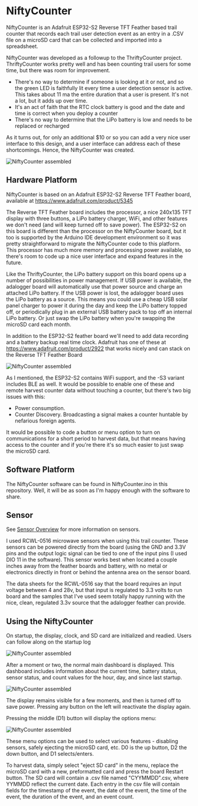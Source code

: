 # NiftyCounter

NiftyCounter is an Adafruit ESP32-S2 Reverse TFT Feather based trail counter that records each trail user detection event as an entry in a .CSV file on a 
microSD card that can be collected and imported into a spreadsheet. 

NiftyCounter was developed as a followup to the ThriftyCounter project. ThriftyCounter works pretty well and has been counting trail users for some time, but there
was room for improvement.

- There's no way to determine if someone is looking at it or not, and so the green LED is faithfully lit every time a user detection sensor is active. This takes
about 11 ma the entire duration that a user is present. It's not a lot, but it adds up over time. 
- It's an act of faith that the RTC clock battery is good and the date and time is correct when you deploy a counter
- There's no way to determine that the LiPo battery is low and needs to be replaced or recharged

As it turns out, for only an additional $10 or so you can add a very nice user interface to this design, and a user interface can address each of these
shortcomings. Hence, the NiftyCounter was created.

![NiftyCounter assembled](/assets/images/NiftyCounter.jpg)

## Hardware Platform

NiftyCounter is based on an Adafruit ESP32-S2 Reverse TFT Feather board, available at https://www.adafruit.com/product/5345

The Reverse TFT Feather board includes the processor, a nice 240x135 TFT display with three buttons, a LiPo battery charger, WiFi, and other features we don't need (and will keep turned off to save power). 
The ESP32-S2 on this board is different than the processor on the NiftyCounter board, but it too is supported by the Arduino IDE development environment
so it was pretty straightforward to migrate the NiftyCounter code to this platform. This processor has much more memory and processing power available, so there's
room to code up a nice user interface and expand features in the future.

Like the ThriftyCounter, the LiPo battery support on this board opens up a number of possibilities in power  management. If USB power is available, the adalogger board will 
automatically use that power source and charge an attached LiPo battery. If the USB power is lost, the adalogger board uses the LiPo battery as a source. 
This means you could use a cheap USB solar panel charger to power it during the day and keep the LiPo battery topped off, or periodically plug in an external USB
battery pack to top off an internal LiPo battery. Or just swap the LiPo battery when you're swapping the microSD card each month. 

In addition to the ESP32-S2 feather board we'll need to add data recording and a battery backup real time clock. Adafruit has one of these at
https://www.adafruit.com/product/2922 that works nicely and can stack on the Reverse TFT Feather Board

![NiftyCounter assembled](/assets/images/NiftyCounterBack.jpg)

As I mentioned, the ESP32-S2 contains WiFi support, and the -S3 variant includes BLE as well. It would be possible to enable one of these and remote harvest
counter data without touching a counter, but there's two big issues with this:
- Power consumption.
- Counter Discovery. Broadcasting a signal makes a counter huntable by nefarious foreign agents.

It would be possible to code a button or menu option to turn on communications for a short period to harvest data, but that means having access to the counter and if 
you're there it's so much easier to just swap the microSD card. 


## Software Platform

The NiftyCounter software can be found in NiftyCounter.ino in this repository. Well, it will be as soon as I'm happy enough with the software to share.


## Sensor

See [Sensor Overview](SensorOverview.md) for more information on sensors.

I used RCWL-0516 microwave sensors when using this trail counter. These sensors can be powered directly from the board (using the GND and 3.3V pins 
and the output logic signal can be tied to one of the input pins (I used DIO 11 in the software). This sensor works best when located a couple inches 
away from the feather boards and battery, with no metal or electronics directly in front or behind the antenna area on the sensor board.

The data sheets for the RCWL-0516 say that the board requires an input voltage between 4 and 28v, but that input is regulated to 3.3 volts to run board and the
samples that I've used seem totally happy running with the nice, clean, regulated 3.3v source that the adalogger feather can provide.

## Using the NiftyCounter

On startup, the display, clock, and SD card are initialized and readied. Users can follow along on the startup log

![NiftyCounter assembled](/assets/images/NiftyCounterStartup.jpg)

After a moment or two, the normal main dashboard is displayed. This dashboard includes information about the current time, battery status, sensor status, and count
values for the hour, day, and since last startup.

![NiftyCounter assembled](/assets/images/NiftyCounterDisplay.jpg)

The display remains visible for a few moments, and then is turned off to save power. Pressing any button on the left will reactivate the display again. 

Pressing the middle (D1) button will display the options menu:

![NiftyCounter assembled](/assets/images/NiftyCounterMenu.jpg)

These menu options can be used to select various features - disabling sensors, safely ejecting the microSD card, etc. D0 is the up button, D2 the down button, and D1
selects/enters. 

To harvest data, simply select "eject SD card" in the menu, replace the microSD card with a new, preformatted card and press the board Restart button. The SD 
card will contain a .csv file named "CYYMMDD".csv, where YYMMDD reflect the current date. Each entry in the csv file will contain fields for the timestamp of 
the event, the date of the event, the time of the event, the duration of the event, and an event count.




